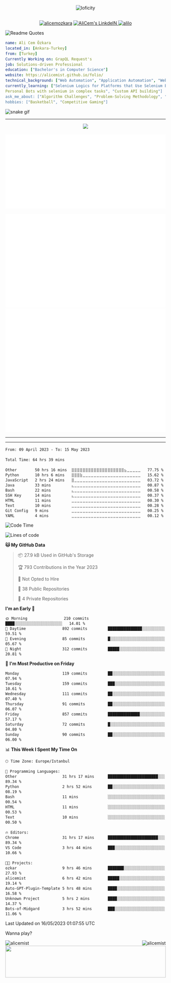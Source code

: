 <p align="center">
<img alt="loficity" width="800px" src="https://github.com/HyunCafe/HyunCafe/raw/main/assests/loficity.gif"</img>
</p>
<p align="center">
<br/>
  <a href="https://www.buymeacoffee.com/alicemozkara"> <img src="https://cdn.buymeacoffee.com/buttons/v2/default-yellow.png" height="50" width="210" alt="alicemozkara" /></a>
<a href="https://www.linkedin.com/in/ali-cem-oz/">
  <img alt="AliCem's LinkdeIN" width="40px" src="https://user-images.githubusercontent.com/43545812/144035037-0f415fc7-9f96-4517-a370-ccc6e78a714b.png" />
  
</a>
<a href="https://www.leetcode.com/alilo" target="blank"><img src="https://raw.githubusercontent.com/rahuldkjain/github-profile-readme-generator/master/src/images/icons/Social/leet-code.svg" alt="alilo"  width="30px" /></a>

<br>
  
</p>

 ![Readme Quotes](https://quotes-github-readme.vercel.app/api?type=horizontal&theme=nord) 
  




```yaml
name: Ali Cem Özkara
located_in: [Ankara-Turkey]
from: [Turkey]
Currently Working on: GrapQL Request's
job: Solutions-driven Professional
education: ["Bachelor's in Computer Science"]
website: https://alicemist.github.io/folio/
technical_background: ["Web Automation", "Application Automation", "Web Technologies", "Cloud Technologies", "NLP Techniques"]
currently_learning: ["Selenium Logics for Platforms that Use Selenium Backend", 
Personal Bots with selenium in complex tasks", "Custom API building"]
ask_me_about: ["Algorithm Challenges", "Problem-Solving Methodology", "Python", "Node.js", "React.js", "TypeScript","LeetCode"]
hobbies: ["Basketball", "Competitive Gaming"]
```

![snake gif](https://github.com/alicemist/alicemist/blob/output/github-contribution-grid-snake.svg)
<hr>
<p align="center">
  <img alig src="https://github-profile-trophy.vercel.app/?username=alicemist&column=6&rank=SSS,SS,S,AAA,AA,A,B,C" />
</p>



![Metrics](https://raw.githubusercontent.com/alicemist/alicemist/main/github-metrics.svg)

![Metrics](https://raw.githubusercontent.com/alicemist/alicemist/main/metrics.plugin.habits.charts.svg)
![Metrics](https://raw.githubusercontent.com/alicemist/alicemist/main/metrics.plugin.leetcode.svg)
<hr>

<hr>

<!--START_SECTION:WAKA-->

```text
From: 09 April 2023 - To: 15 May 2023

Total Time: 64 hrs 39 mins

Other        50 hrs 16 mins  ⣿⣿⣿⣿⣿⣿⣿⣿⣿⣿⣿⣿⣿⣿⣿⣿⣿⣿⣿⣦⣀⣀⣀⣀⣀   77.75 %
Python       10 hrs 6 mins   ⣿⣿⣿⣷⣀⣀⣀⣀⣀⣀⣀⣀⣀⣀⣀⣀⣀⣀⣀⣀⣀⣀⣀⣀⣀   15.62 %
JavaScript   2 hrs 24 mins   ⣿⣀⣀⣀⣀⣀⣀⣀⣀⣀⣀⣀⣀⣀⣀⣀⣀⣀⣀⣀⣀⣀⣀⣀⣀   03.72 %
Java         33 mins         ⣄⣀⣀⣀⣀⣀⣀⣀⣀⣀⣀⣀⣀⣀⣀⣀⣀⣀⣀⣀⣀⣀⣀⣀⣀   00.87 %
Bash         22 mins         ⣄⣀⣀⣀⣀⣀⣀⣀⣀⣀⣀⣀⣀⣀⣀⣀⣀⣀⣀⣀⣀⣀⣀⣀⣀   00.58 %
SSH Key      14 mins         ⣄⣀⣀⣀⣀⣀⣀⣀⣀⣀⣀⣀⣀⣀⣀⣀⣀⣀⣀⣀⣀⣀⣀⣀⣀   00.37 %
HTML         11 mins         ⣀⣀⣀⣀⣀⣀⣀⣀⣀⣀⣀⣀⣀⣀⣀⣀⣀⣀⣀⣀⣀⣀⣀⣀⣀   00.30 %
Text         10 mins         ⣀⣀⣀⣀⣀⣀⣀⣀⣀⣀⣀⣀⣀⣀⣀⣀⣀⣀⣀⣀⣀⣀⣀⣀⣀   00.28 %
Git Config   9 mins          ⣀⣀⣀⣀⣀⣀⣀⣀⣀⣀⣀⣀⣀⣀⣀⣀⣀⣀⣀⣀⣀⣀⣀⣀⣀   00.25 %
YAML         4 mins          ⣀⣀⣀⣀⣀⣀⣀⣀⣀⣀⣀⣀⣀⣀⣀⣀⣀⣀⣀⣀⣀⣀⣀⣀⣀   00.12 %
```

<!--END_SECTION:WAKA-->
<!--START_SECTION:time-->
![Code Time](http://img.shields.io/badge/Code%20Time-55%20hrs%2030%20mins-blue)

![Lines of code](https://img.shields.io/badge/From%20Hello%20World%20I%27ve%20Written-2.4%20million%20lines%20of%20code-blue)

**🐱 My GitHub Data** 

> 📦 27.9 kB Used in GitHub's Storage 
 > 
> 🏆 793 Contributions in the Year 2023
 > 
> 🚫 Not Opted to Hire
 > 
> 📜 38 Public Repositories 
 > 
> 🔑 4 Private Repositories 
 > 
**I'm an Early 🐤** 

```text
🌞 Morning                210 commits         ████░░░░░░░░░░░░░░░░░░░░░   14.01 % 
🌆 Daytime                892 commits         ███████████████░░░░░░░░░░   59.51 % 
🌃 Evening                85 commits          █░░░░░░░░░░░░░░░░░░░░░░░░   05.67 % 
🌙 Night                  312 commits         █████░░░░░░░░░░░░░░░░░░░░   20.81 % 
```
📅 **I'm Most Productive on Friday** 

```text
Monday                   119 commits         ██░░░░░░░░░░░░░░░░░░░░░░░   07.94 % 
Tuesday                  159 commits         ███░░░░░░░░░░░░░░░░░░░░░░   10.61 % 
Wednesday                111 commits         ██░░░░░░░░░░░░░░░░░░░░░░░   07.40 % 
Thursday                 91 commits          ██░░░░░░░░░░░░░░░░░░░░░░░   06.07 % 
Friday                   857 commits         ██████████████░░░░░░░░░░░   57.17 % 
Saturday                 72 commits          █░░░░░░░░░░░░░░░░░░░░░░░░   04.80 % 
Sunday                   90 commits          ██░░░░░░░░░░░░░░░░░░░░░░░   06.00 % 
```


📊 **This Week I Spent My Time On** 

```text
🕑︎ Time Zone: Europe/Istanbul

💬 Programming Languages: 
Other                    31 hrs 17 mins      ██████████████████████░░░   89.34 % 
Python                   2 hrs 52 mins       ██░░░░░░░░░░░░░░░░░░░░░░░   08.19 % 
Bash                     11 mins             ░░░░░░░░░░░░░░░░░░░░░░░░░   00.54 % 
HTML                     11 mins             ░░░░░░░░░░░░░░░░░░░░░░░░░   00.53 % 
Text                     10 mins             ░░░░░░░░░░░░░░░░░░░░░░░░░   00.50 % 

🔥 Editors: 
Chrome                   31 hrs 17 mins      ██████████████████████░░░   89.34 % 
VS Code                  3 hrs 44 mins       ███░░░░░░░░░░░░░░░░░░░░░░   10.66 % 

🐱‍💻 Projects: 
ozkar                    9 hrs 46 mins       ███████░░░░░░░░░░░░░░░░░░   27.93 % 
alicemist                6 hrs 42 mins       █████░░░░░░░░░░░░░░░░░░░░   19.14 % 
Auto-GPT-Plugin-Template 5 hrs 48 mins       ████░░░░░░░░░░░░░░░░░░░░░   16.58 % 
Unknown Project          5 hrs 2 mins        ████░░░░░░░░░░░░░░░░░░░░░   14.37 % 
Bots-of-Midgard          3 hrs 52 mins       ███░░░░░░░░░░░░░░░░░░░░░░   11.06 % 
```


 Last Updated on 16/05/2023 01:07:55 UTC
<!--END_SECTION:time-->

Wanna play?
 <div align=center>
  
<img align="left" src="https://github-readme-stats.vercel.app/api/top-langs?username=alicemist&show_icons=true&locale=en&layout=compact" alt="alicemist" />

<img align="right" src="https://github-readme-streak-stats.herokuapp.com/?user=alicemist" alt="alicemist" />
</div>
<div align=center>
  <img  height=100px width= 100% src="https://capsule-render.vercel.app/api?type=waving&color=gradient&height=60&section=footer"/>
</div>

